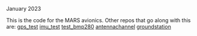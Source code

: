 January 2023

This is the code for the MARS avionics. 
Other repos that go along with this are:
[gps_test](https://github.com/zeulewan/gps_test)
[imu_test](https://github.com/zeulewan/imu_test)
[test_bmp280](https://github.com/zeulewan/bmp280_test)
[antennachannel](https://github.com/zeulewan/antennachannel)
[groundstation](https://github.com/zeulewan/groundstation)
